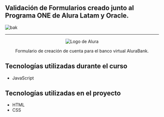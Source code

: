 ## Validación de Formularios creado junto al Programa ONE de Alura Latam y Oracle.

![bak](https://github.com/0623CIFSNCN05LAED/grupo-11/assets/139799911/cc6c446b-fdcf-4c0e-bd14-9cf63e3be078)

<hr>

<p align="center"> <img src="https://github.com/MonicaHillman/aluraplay-requisicoes/blob/main/img/logo.png" alt="Logo de Alura"> </p>
<p align="center">Formulario de creación de cuenta para el banco virtual AluraBank.</p>

## Tecnologías utilizadas durante el curso
* JavaScript

## Tecnologías utilizadas en el proyecto
* HTML
* CSS


